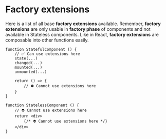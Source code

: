 
# Factory extensions

Here is a list of all base __factory extensions__ available.
Remember, __factory extensions__ are only usable in __factory phase__ of components and not available in Stateless components.
Like in React, __factory extensions__ are composable into other functions easily.


```tsx
function StatefulComponent () {
	// ✅ Can use extensions here
	state(...)
	changed(...)
	mounted(...)
	unmounted(...)
	
	return () => {
		// ⛔️ Cannot use extensions here
	}
}

function StatelessComponent () {
	// ⛔️ Cannot use extensions here
	return <div>
		{/* ⛔️ Cannot use extensions here */}
	</div>
}
```
